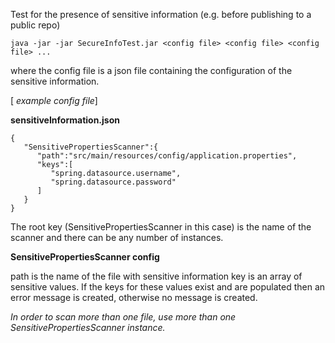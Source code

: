 Test for the presence of sensitive information (e.g. before publishing to a public repo)

```java -jar -jar SecureInfoTest.jar <config file> <config file> <config file> ...```

where the config file is a json file containing the configuration of the sensitive information.

  [
*example config file*]

**sensitiveInformation.json**
```
{
   "SensitivePropertiesScanner":{
      "path":"src/main/resources/config/application.properties",
      "keys":[
         "spring.datasource.username",
         "spring.datasource.password"
      ]
   }
}
```
The root key (SensitivePropertiesScanner in this case) is the name of the scanner and there can be any number of instances.


**SensitivePropertiesScanner config**

path is the name of the file with sensitive information
key is an array of sensitive values.  If the keys for these values exist and are populated then an error message is created, otherwise no message is created.

*In order to scan more than one file, use more than one SensitivePropertiesScanner instance.*

